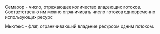Семафор - число, отражающее количество владеющих потоков. Соответственно им можно ограничивать число потоков одновременно использующих ресурс.

Мьютекс - флаг, ограничивающий владение ресурсом одним потоком.